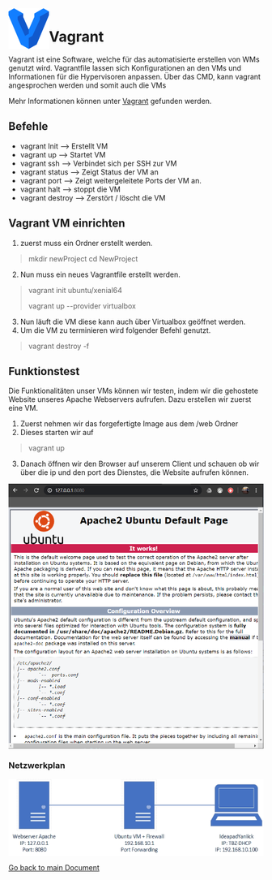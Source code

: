 <img align="left" width="80" height="80" src="./img/../../img/vagrant-logo.png" alt="Vagrant Logo">

# Vagrant

Vagrant ist eine Software, welche für das automatisierte erstellen von WMs genutzt wird. Vagrantfile lassen sich Konfigurationen an den VMs und Informationen für die Hypervisoren anpassen. Über das CMD, kann vagrant angesprochen werden und somit auch die VMs

Mehr Informationen können unter [Vagrant](https://www.vagrantup.com/) gefunden werden.

## Befehle
* vagrant Init --> Erstellt VM
* vagrant up --> Startet VM
* vagrant ssh --> Verbindet sich per SSH zur VM
* vagrant status --> Zeigt Status der VM an
* vagrant port --> Zeigt weitergeleitete Ports der VM an.
* vagrant halt --> stoppt die VM
* vagrant destroy --> Zerstört / löscht die VM 

## Vagrant VM einrichten
1. zuerst muss ein Ordner erstellt werden.
> mkdir newProject
> cd NewProject
2. Nun muss ein neues Vagrantfile erstellt werden.
> vagrant init ubuntu/xenial64
>
> vagrant up --provider virtualbox
3. Nun läuft die VM diese kann auch über Virtualbox geöffnet werden.
4. Um die VM zu terminieren wird folgender Befehl genutzt.
> vagrant destroy -f

## Funktionstest
Die Funktionalitäten unser VMs können wir testen, indem wir die gehostete Website unseres Apache Webservers aufrufen. Dazu erstellen wir zuerst eine VM.

1. Zuerst nehmen wir das forgefertigte Image aus dem /web Ordner
2. Dieses starten wir auf
> vagrant up
3. Danach öffnen wir den Browser auf unserem Client und schauen ob wir über die ip und den port des Dienstes, die Website aufrufen können.
<img align="center" width="" height="" src="./img/../../img/websrv-test.png" alt="Webserver Test">

### Netzwerkplan
<img align="center" width="" height="" src="./img/../../img/Netzplan-Websrv1.jpg" alt="Netzplan">




[Go back to main Document](https://github.com/Daddey69/Modul_300/blob/master/dokumentation_egli.md)